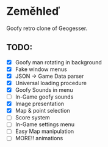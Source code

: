 # Zeměhleď

Goofy retro clone of Geogesser.

## TODO:

- [X] Goofy man rotating in background
- [X] Fake window menus
- [X] JSON -> Game Data parser
- [X] Universal loading procedure
- [X] Goofy Sounds in menu
- [ ] In-Game goofy sounds
- [X] Image presentation
- [X] Map & point selection
- [ ] Score system
- [ ] In-Game settings menu
- [ ] Easy Map manipulation
- [ ] MORE!! animations

